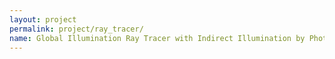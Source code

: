 ```yaml
---
layout: project
permalink: project/ray_tracer/
name: Global Illumination Ray Tracer with Indirect Illumination by Photon Mapping
---
```

